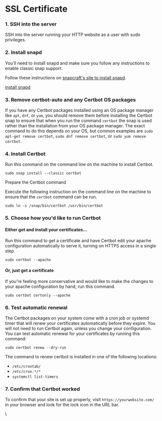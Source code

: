 # SSL Certificate

### 1. SSH into the server

SSH into the server running your HTTP website as a user with sudo privileges.

### 2. Install snapd

You'll need to install snapd and make sure you follow any instructions to enable classic snap support.

Follow these instructions on [snapcraft's site to install snapd](https://snapcraft.io/docs/installing-snapd/).

[install snapd](https://snapcraft.io/docs/installing-snapd/)

### 3. Remove certbot-auto and any Certbot OS packages

If you have any Certbot packages installed using an OS package manager like `apt`, `dnf`, or `yum`, you should remove them before installing the Certbot snap to ensure that when you run the command `certbot` the snap is used rather than the installation from your OS package manager. The exact command to do this depends on your OS, but common examples are `sudo apt-get remove certbot`, `sudo dnf remove certbot`, or `sudo yum remove certbot`.

### 4. Install Certbot

Run this command on the command line on the machine to install Certbot.

```
sudo snap install --classic certbot
```

Prepare the Certbot command

Execute the following instruction on the command line on the machine to ensure that the `certbot` command can be run.

```
sudo ln -s /snap/bin/certbot /usr/bin/certbot
```

### 5. Choose how you'd like to run Certbot

#### Either get and install your certificates...

Run this command to get a certificate and have Certbot edit your apache configuration automatically to serve it, turning on HTTPS access in a single step.

```
sudo certbot --apache
```

#### Or, just get a certificate

If you're feeling more conservative and would like to make the changes to your apache configuration by hand, run this command.

```
sudo certbot certonly --apache
```

### 6. Test automatic renewal

The Certbot packages on your system come with a cron job or systemd timer that will renew your certificates automatically before they expire. You will not need to run Certbot again, unless you change your configuration. You can test automatic renewal for your certificates by running this command:

```
sudo certbot renew --dry-run
```

The command to renew certbot is installed in one of the following locations:

* `/etc/crontab/`
* `/etc/cron.*/*`
* `systemctl list-timers`

### 7. Confirm that Certbot worked

To confirm that your site is set up properly, visit `https://yourwebsite.com/` in your browser and look for the lock icon in the URL bar.

\
